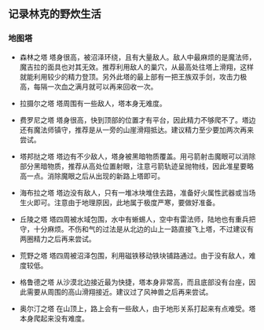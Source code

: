 ## 记录林克的野炊生活

### 地图塔
- 森林之塔 
    塔身很高，被沼泽环绕，且有大量敌人。敌人中最麻烦的是魔法师，魔吉拉的面具也对其无效。推荐利用敌人的巢穴，从最高处往塔上滑翔，这样就能利用较少的精力登顶。另外此塔的最上部有一把王族双手剑，攻击力极高，每隔一次血之满月就可以再来回收一次。

- 拉摄尔之塔 
    塔周围有一些敌人，塔本身无难度。

- 费罗尼之塔 
    塔身很高，快到顶部的位置才有平台，因此精力不够爬不了。塔边还有魔法师镇守，推荐是从一旁的山崖滑翔抵达。建议精力至少要加两次再来尝试。

- 塔邦挞之塔 
    塔边有不少敌人，塔身被黑暗物质覆盖。用弓箭射击魔眼可以消除部分黑暗物质，推荐从高处位置射眼，注意弓箭轨迹呈抛物线，因此准星要略高一点。消除魔眼之后从出现的新路上塔即可。

- 海布拉之塔 
    塔边没有敌人，只有一堆冰块堆住去路，准备好火属性武器或当场生火即可。注意由于地理原因，此地属于极度严寒，要做好准备。

- 丘陵之塔 
    塔四周被水域包围，水中有蜥蜴人，空中有雷法师，陆地也有重兵把守，十分麻烦。不伤和气的过法是从北边的山上一路直接飞上塔，不过建议有两圈精力之后再来尝试。

- 荒野之塔 
    塔四周被沼泽包围，利用磁铁移动铁块铺路通过。由于没有敌人，难度较低。

- 格鲁德之塔 
    从沙漠北边接近最为快捷，塔本身非常高，而且底部没有台座，因此需要从周围的高山滑翔接近。建议过了风神兽之后再来尝试。

- 奥尔汀之塔 
    在山顶上，路上会有一些敌人，由于地形关系打起来有点难受。塔本身爬起来没有难度。
